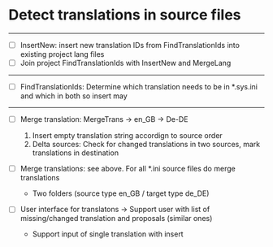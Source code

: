 # Detect translations in source files

---
- [ ] InsertNew: insert new translation IDs from FindTranslationIds into existing project lang files
- [ ] Join project FindTranslationIds with InsertNew and MergeLang 
---
- [ ] FindTranslationIds: Determine which translation needs to be in  *.sys.ini and which in both so insert may 
---
- [ ] Merge translation: MergeTrans -> en_GB -> De-DE 
  1. Insert empty translation string accordign to source order
  1. Delta sources: Check for changed translations in two sources, mark translations in destination

- [ ] Merge translation*s*: see above. For all *.ini source files do merge translations
  *  Two folders (source type en_GB / target type de_DE)

- [ ] User interface for translatons -> Support user with list  of missing/changed translation and proposals (similar ones) 
  *  Support input of single translation with insert



       
